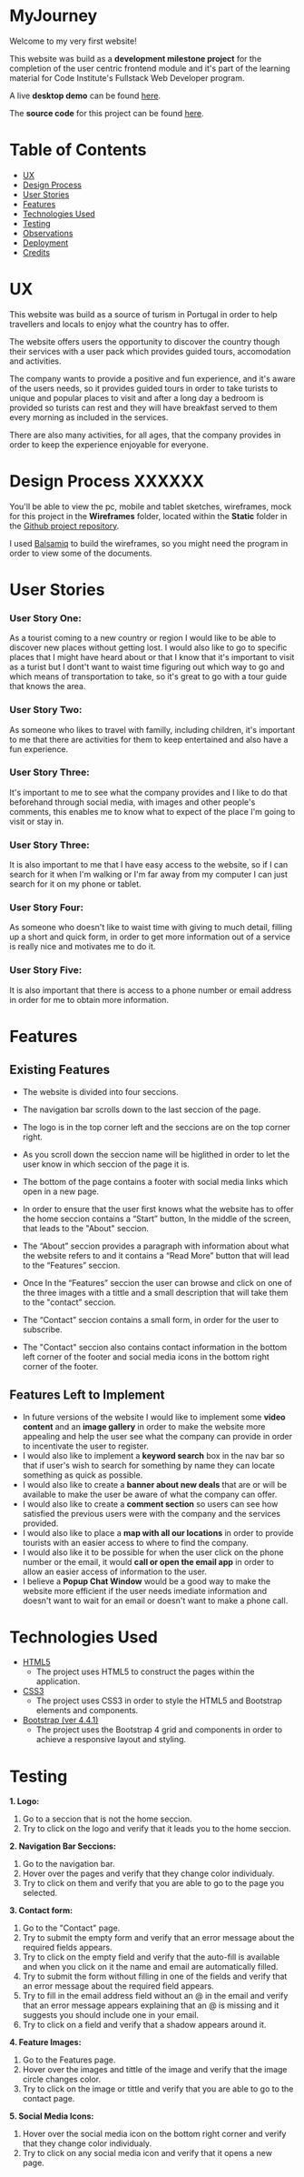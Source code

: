 # MyJourney

Welcome to my very first website!

This website was build as a **development milestone project** for the completion of the user centric frontend module and it's part of the learning material for Code Institute's Fullstack Web Developer program.

A live **desktop demo** can be found [here](https://gaspar91.github.io/MyJourney2/).

The **source code** for this project can be found [here](https://github.com/gaspar91/MyJourney2).


# Table of Contents

- [UX](#ux)
- [Design Process](#design-process)
- [User Stories](#user-stories)
- [Features](#features)
- [Technologies Used](#technologies-used)
- [Testing](#testing)
- [Observations](#observations)
- [Deployment](#deployment)
- [Credits](#credits)


# UX

This website was build as a source of turism in Portugal in order to help travellers and locals to enjoy what the country has to offer.

The website offers users the opportunity to discover the country though their services with a user pack which provides guided tours, accomodation and activities.

The company wants to provide a positive and fun experience, and it's aware of the users needs, so it provides guided tours in order to take turists to unique and popular places to visit and after a long day a bedroom is provided so turists can rest and they will have breakfast served to them every morning as included in the services.

There are also many activities, for all ages, that the company provides in order to keep the experience enjoyable for everyone.


# Design Process XXXXXX

You'll be able to view the pc, mobile and tablet sketches, wireframes, mock for this project in the **Wireframes** folder, located within the **Static** folder in the  [Github project repository](https://github.com/gaspar91/MyJourney).

I used [Balsamiq](https://balsamiq.com/) to build the wireframes, so you might need the program in order to view some of the documents.


# User Stories

### User Story One:

As a tourist coming to a new country or region I would like to be able to discover new places without getting lost. I would also like to go to specific places that I might have heard about or that I know that it's important to visit as a turist but I dont't want to waist time figuring out which way to go and which means of transportation to take, so it's great to go with a tour guide that knows the area.

### User Story Two:

As someone who likes to travel with familly, including children, it's important to me that there are activities for them to keep entertained and also have a fun experience.

### User Story Three:

It's important to me to see what the company provides and I like to do that beforehand through social media, with images and other people's comments, this enables me to know what to expect of the place I'm going to visit or stay in.

### User Story Three:

It is also important to me that I have easy access to the website, so if I can search for it when I'm walking or I'm far away from my computer I can just search for it on my phone or tablet.

### User Story Four:

As someone who doesn't like to waist time with giving to much detail, filling up a short and quick form, in order to get more information out of a service is really nice and motivates me to do it.

### User Story Five:

It is also important that there is access to a phone number or email address in order for me to obtain more information.

# Features

## Existing Features

- The website is divided into four seccions. 
- The navigation bar scrolls down to the last seccion of the page.
- The logo is in the top corner left and the seccions are on the top corner right.
- As you scroll down the seccion name will be higlithed in order to let the user know in which seccion of the page it is.
- The bottom of the page contains a footer with social media links which open in a new page.

- In order to ensure that the user first knows what the website has to offer the home seccion contains a “Start” button, In the middle of the screen, that leads to the "About" seccion.
- The “About” seccion provides a paragraph with information about what the website refers to and it contains a “Read More” button that will lead to the “Features” seccion.
- Once In the “Features” seccion the user can browse and click on one of the three images with a tittle and a small description that will take them to the "contact” seccion.
- The “Contact” seccion contains a small form, in order for the user to subscribe.
- The "Contact" seccion also contains contact information in the bottom left corner of the footer and social media icons in the bottom right corner of the footer.

## Features Left to Implement

- In future versions of the website I would like to implement some **video content** and an **image gallery** in order to make the website more appealing and help the user see what the company can provide in order to incentivate the user to register.
- I would also like to implement a **keyword search** box in the nav bar so that if user's wish to search for something by name they can locate something as quick as possible.
- I would also like to create a **banner about new deals** that are or will be available to make the user be aware of what the company can offer.
- I would also like to create a **comment section** so users can see how satisfied the previous users were with the company and the services provided.
- I would also like to place a **map with all our locations** in order to provide tourists with an easier access to where to find the company.
- I would also like it to be possible for when the user click on the phone number or the email, it would **call or open the email app** in order to allow an easier access of information to the user.
- I believe a **Popup Chat Window** would be a good way to make the website more efficient if the user needs imediate information and doesn't want to wait for an email or doesn't want to make a phone call.

# Technologies Used

- [HTML5](https://en.wikipedia.org/wiki/HTML5)
  - The project uses HTML5 to construct the pages within the application.
- [CSS3](https://en.wikipedia.org/wiki/Cascading_Style_Sheets)
  - The project uses CSS3 in order to style the HTML5 and Bootstrap elements and components.
- [Bootstrap (ver 4.4.1)](https://getbootstrap.com/)
  - The project uses the Bootstrap 4 grid and components in order to achieve a responsive layout and styling.

# Testing

**1. Logo:**

   1. Go to a seccion that is not the home seccion.
   2. Try to click on the logo and verify that it leads you to the home seccion.

**2. Navigation Bar Seccions:**

   1. Go to the navigation bar.
   2. Hover over the pages and verify that they change color individualy.
   3. Try to click on them and verify that you are able to go to the page you selected.

**3. Contact form:**

   1. Go to the "Contact" page.
   2. Try to submit the empty form and verify that an error message about the required fields appears.
   3. Try to click on the empty field and verify that the auto-fill is available and when you click on it the name and email are automatically filled.
   4. Try to submit the form without filling in one of the fields and verify that an error message about the required field appears.
   5. Try to fill in the email address field without an @ in the email and verify that an error message appears explaining that an @ is missing and it suggests you should include one in your email.
   6. Try to click on a field and verify that a shadow appears around it.

**4. Feature Images:**

   1. Go to the Features page.
   2. Hover over the images and tittle of the image and verify that the image circle changes color.
   3. Try to click on the image or tittle and verify that you are able to go to the contact page.

**5. Social Media Icons:**
   1. Hover over the social media icon on the bottom right corner and verify that they change color individualy.
   2. Try to click on any social media icon and verify that it opens a new page.




